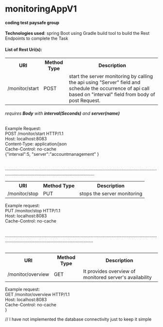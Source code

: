 <h1> monitoringAppV1</h1>
<h4>coding test paysafe group</h4>

<b>Technologies used</b>: spring Boot using Gradle build tool to build the Rest Endpoints to complete the Task

<h4>List of Rest Uri(s):</h4>
 <table> 
 <tr> <th>URI</th>          <th> Method Type </th>                    <th> Description </th> </tr>
 
<tr><td>/monitor/start</td>      <td>POST</td>                        <td>start the server monitoring by calling the api using "Server" field 
                                                                      and schedule the occurrence of api call based on 
                                                                      "interval" field from body of post Request.</td> </tr>
                                                                      </table>

<h6>requires <b>Body</b> with <b>interval(Seconds)</b>  and <b>server(name)</b></h6>
Example Request: <br>
POST /monitor/start HTTP/1.1 <br>
Host: localhost:8083        <br>
Content-Type: application/json  <br>
Cache-Control: no-cache<br>
{"interval":5, "server":"accountmanagement" }  <br><br>          

..................................................................................................................................................................................................... 
<table> 
 <tr> <th>URI</th>         <th> Method Type </th>                    <th>Description </th> </tr>
 <tr><td> /monitor/stop</td>               <td>PUT</td>                         <td>stops the server monitoring</td></tr><table> 

Example request: <br> PUT /monitor/stop HTTP/1.1<br>
                  Host: localhost:8083<br>
                  Cache-Control: no-cache<br><br>


....................................................................................................................................................................................................
<table> 
 <tr> <th>URI</th>                     <th> Method Type </th>                    <th>Description </th> </tr>
<tr><td>/monitor/overview</td>              <td>GET</td>                 <td>It provides overview of monitored server's availability</td></tr></table>

Example request:<br>GET /monitor/overview HTTP/1.1<br>
                    Host: localhost:8083<br>
                    Cache-Control: no-cache <br>
}


// I have not implemented the database connectivity just to keep it simple